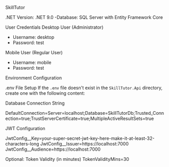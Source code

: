 SkillTutor

.NET Version: .NET 9.0
-Database: SQL Server with Entity Framework Core

User Credentials
Desktop User (Administrator)
- Username: desktop
- Password: test

Mobile User (Regular User)
- Username: mobile
- Password: test

Environment Configuration

.env File Setup
If the `.env` file doesn't exist in the `SkillTutor.Api` directory, create one with the following content:

Database Connection String

DefaultConnection=Server=localhost;Database=SkillTutorDb;Trusted_Connection=true;TrustServerCertificate=true;MultipleActiveResultSets=true

JWT Configuration

JwtConfig__Key=your-super-secret-jwt-key-here-make-it-at-least-32-characters-long
JwtConfig__Issuer=https://localhost:7000
JwtConfig__Audience=https://localhost:7000

Optional: Token Validity (in minutes)
TokenValidityMins=30
